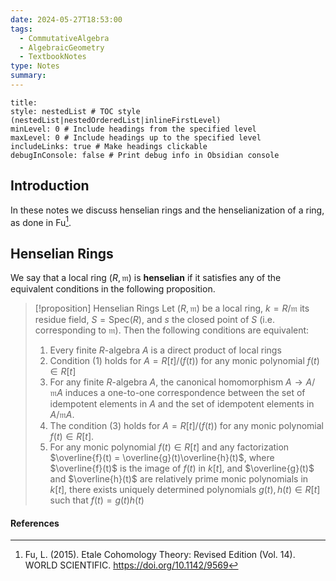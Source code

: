 ```yaml
---
date: 2024-05-27T18:53:00
tags:
  - CommutativeAlgebra
  - AlgebraicGeometry
  - TextbookNotes
type: Notes
summary:
---
```

```table-of-contents
title: 
style: nestedList # TOC style (nestedList|nestedOrderedList|inlineFirstLevel)
minLevel: 0 # Include headings from the specified level
maxLevel: 0 # Include headings up to the specified level
includeLinks: true # Make headings clickable
debugInConsole: false # Print debug info in Obsidian console
```
## Introduction

In these notes we discuss henselian rings and the henselianization of a ring, as done in Fu[^1].


## Henselian Rings

We say that a local ring $(R,\mathfrak{m})$ is **henselian** if it satisfies any of the equivalent conditions in the following proposition.

>[!proposition] Henselian Rings
>Let $(R,\mathfrak{m})$ be a local ring, $k = R/\mathfrak{m}$ its residue field, $S = \mathsf{Spec}(R)$, and $s$ the closed point of $S$ (i.e. corresponding to $\mathfrak{m}$). Then the following conditions are equivalent:
>1. Every finite $R$-algebra $A$ is a direct product of local rings
>2. Condition (1) holds for $A = R[t]/(f(t))$ for any monic polynomial $f(t) \in R[t]$ 
>3. For any finite $R$-algebra $A$, the canonical homomorphism $A\to A/\mathfrak{m}A$ induces a one-to-one correspondence between the set of idempotent elements in $A$ and the set of idempotent elements  in $A/\mathfrak{m}A$.
>4. The condition (3) holds for $A = R[t]/(f(t))$ for any monic polynomial $f(t) \in R[t]$.
>5. For any monic polynomial $f(t) \in R[t]$ and any factorization $\overline{f}(t) = \overline{g}(t)\overline{h}(t)$, where $\overline{f}(t)$ is the image of $f(t)$ in $k[t]$, and $\overline{g}(t)$ and $\overline{h}(t)$ are relatively prime monic polynomials in $k[t]$, there exists uniquely determined polynomials $g(t),h(t) \in R[t]$ such that $f(t) = g(t)h(t)$ 


#### References

[^1]: Fu, L. (2015). Etale Cohomology Theory: Revised Edition (Vol. 14). WORLD SCIENTIFIC. https://doi.org/10.1142/9569